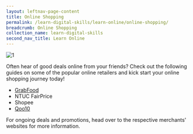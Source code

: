 ```yaml
---
layout: leftnav-page-content
title: Online Shopping
permalink: /learn-digital-skills/learn-online/online-shopping/
breadcrumb: Online Shopping
collection_name: learn-digital-skills
second_nav_title: Learn Online
---
```

![1](/images/learn-online/e-payment.jpg)

Often hear of good deals online from your friends? Check out the following guides on some of the popular online retailers and kick start your online shopping journey today! <br>

* <a href="https://www.grab.com.sg/stayhealthygodigital/" target="_blank">GrabFood</a>
* NTUC FairPrice
* Shopee
* <a href="https://special.qoo10.sg/DynamicAD/8512/" target="_blank">Qoo10</a>

For ongoing deals and promotions, head over to the respective merchants' websites for more information.
